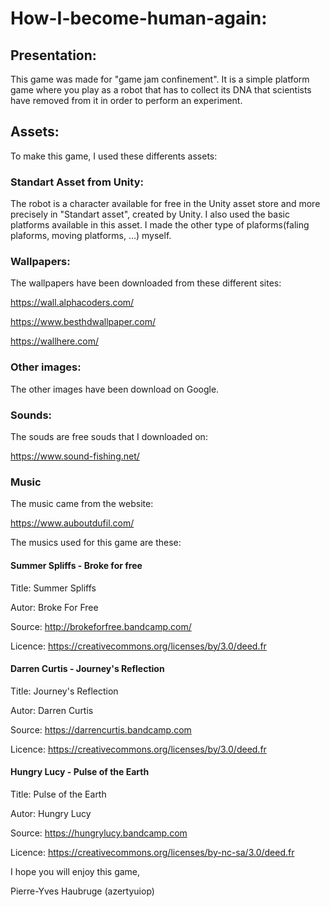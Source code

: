 # How-I-become-human-again:
## Presentation:
This game was made for "game jam confinement". It is a simple platform game where you play as a robot that has to collect its DNA that scientists have removed from it in order to perform an experiment. 
## Assets:
To make this game, I used these differents assets:
### Standart Asset from Unity:
The robot is a character available for free in the Unity asset store and more precisely in "Standart asset", created by Unity. I also used the basic platforms available in this asset. I made the other type of plaforms(faling plaforms, moving platforms, ...) myself.
### Wallpapers:
The wallpapers have been downloaded from these different sites:

https://wall.alphacoders.com/

https://www.besthdwallpaper.com/

https://wallhere.com/
### Other images:
The other images have been download on Google.
### Sounds:
The souds are free souds that I downloaded on:

https://www.sound-fishing.net/
### Music
The music came from the website:

https://www.auboutdufil.com/

The musics used for this game are these:
#### Summer Spliffs - Broke for free
Title:  Summer Spliffs

Autor: Broke For Free

Source: http://brokeforfree.bandcamp.com/

Licence: https://creativecommons.org/licenses/by/3.0/deed.fr
#### Darren Curtis - Journey's Reflection
Title:  Journey's Reflection

Autor: Darren Curtis

Source: https://darrencurtis.bandcamp.com

Licence: https://creativecommons.org/licenses/by/3.0/deed.fr
#### Hungry Lucy - Pulse of the Earth
Title:  Pulse of the Earth

Autor: Hungry Lucy

Source: https://hungrylucy.bandcamp.com

Licence: https://creativecommons.org/licenses/by-nc-sa/3.0/deed.fr


I hope you will enjoy this game,

Pierre-Yves Haubruge (azertyuiop)
